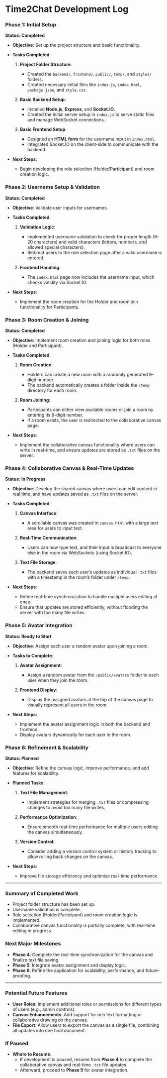 # **Time2Chat Development Log**

### **Phase 1: Initial Setup**
**Status: Completed**

- **Objective**: Set up the project structure and basic functionality.
  
- **Tasks Completed**:
  1. **Project Folder Structure**: 
     - Created the `backend/`, `frontend/`, `public/`, `temp/`, and `styles/` folders.
     - Created necessary initial files like `index.js`, `index.html`, `package.json`, and `style.css`.
  
  2. **Basic Backend Setup**:
     - Installed **Node.js**, **Express**, and **Socket.IO**.
     - Created the initial server setup in `index.js` to serve static files and manage WebSocket connections.
  
  3. **Basic Frontend Setup**:
     - Designed an **HTML form** for the username input in `index.html`.
     - Integrated Socket.IO on the client-side to communicate with the backend.

- **Next Steps**:
  - Begin developing the role selection (Holder/Participant) and room creation logic.

### **Phase 2: Username Setup & Validation**
**Status: Completed**

- **Objective**: Validate user inputs for usernames.

- **Tasks Completed**:
  1. **Validation Logic**:
     - Implemented username validation to check for proper length (6-20 characters) and valid characters (letters, numbers, and allowed special characters).
     - Redirect users to the role selection page after a valid username is entered.

  2. **Frontend Handling**:
     - The `index.html` page now includes the username input, which checks validity via Socket.IO.

- **Next Steps**:
  - Implement the room creation for the Holder and room join functionality for Participants.

### **Phase 3: Room Creation & Joining**
**Status: Completed**

- **Objective**: Implement room creation and joining logic for both roles (Holder and Participant).

- **Tasks Completed**:
  1. **Room Creation**:
     - Holders can create a new room with a randomly generated 9-digit number.
     - The backend automatically creates a folder inside the `/temp` directory for each room.

  2. **Room Joining**:
     - Participants can either view available rooms or join a room by entering its 9-digit number.
     - If a room exists, the user is redirected to the collaborative canvas page.

- **Next Steps**:
  - Implement the collaborative canvas functionality where users can write in real-time, and ensure updates are stored as `.txt` files on the server.

### **Phase 4: Collaborative Canvas & Real-Time Updates**
**Status: In Progress**

- **Objective**: Develop the shared canvas where users can edit content in real time, and have updates saved as `.txt` files on the server.

- **Tasks Completed**:
  1. **Canvas Interface**:
     - A scrollable canvas was created in `canvas.html` with a large text area for users to input text.

  2. **Real-Time Communication**:
     - Users can now type text, and their input is broadcast to everyone else in the room via WebSockets (using Socket.IO).

  3. **Text File Storage**:
     - The backend saves each user’s updates as individual `.txt` files with a timestamp in the room’s folder under `/temp`.

- **Next Steps**:
  - Refine real-time synchronization to handle multiple users editing at once.
  - Ensure that updates are stored efficiently, without flooding the server with too many file writes.

### **Phase 5: Avatar Integration**
**Status: Ready to Start**

- **Objective**: Assign each user a random avatar upon joining a room.

- **Tasks to Complete**:
  1. **Avatar Assignment**:
     - Assign a random avatar from the `/public/avatars` folder to each user when they join the room.

  2. **Frontend Display**:
     - Display the assigned avatars at the top of the canvas page to visually represent all users in the room.

- **Next Steps**:
  - Implement the avatar assignment logic in both the backend and frontend.
  - Display avatars dynamically for each user in the room.

### **Phase 6: Refinement & Scalability**
**Status: Planned**

- **Objective**: Refine the canvas logic, improve performance, and add features for scalability.

- **Planned Tasks**:
  1. **Text File Management**:
     - Implement strategies for merging `.txt` files or compressing changes to avoid too many file writes.
  
  2. **Performance Optimization**:
     - Ensure smooth real-time performance for multiple users editing the canvas simultaneously.

  3. **Version Control**:
     - Consider adding a version control system or history tracking to allow rolling back changes on the canvas.

- **Next Steps**:
  - Improve file storage efficiency and optimize real-time performance.

---

### **Summary of Completed Work**
- Project folder structure has been set up.
- Username validation is complete.
- Role selection (Holder/Participant) and room creation logic is implemented.
- Collaborative canvas functionality is partially complete, with real-time editing in progress.

### **Next Major Milestones**
- **Phase 4**: Complete the real-time synchronization for the canvas and finalize text file saving.
- **Phase 5**: Integrate avatar assignment and display logic.
- **Phase 6**: Refine the application for scalability, performance, and future-proofing.

---

### **Potential Future Features**
- **User Roles**: Implement additional roles or permissions for different types of users (e.g., admin controls).
- **Canvas Enhancements**: Add support for rich text formatting or collaborative drawing on the canvas.
- **File Export**: Allow users to export the canvas as a single file, combining all updates into one final document.

### **If Paused**
- **Where to Resume**:
  - If development is paused, resume from **Phase 4** to complete the collaborative canvas and real-time `.txt` file updates. 
  - Afterward, proceed to **Phase 5** for avatar integration.